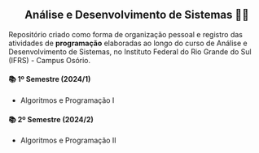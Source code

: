 <h2 align="center">Análise e Desenvolvimento de Sistemas 👩‍💻</h2>

<p>Repositório criado como forma de organização pessoal e registro das atividades de <strong>programação</strong> elaboradas ao longo do curso de Análise e Desenvolvimento de Sistemas, no Instituto Federal do Rio Grande do Sul (IFRS) - Campus Osório.</p>

#### 📚 1º Semestre (2024/1)
- Algoritmos e Programação I

#### 📚 2º Semestre (2024/2)
- Algoritmos e Programação II
